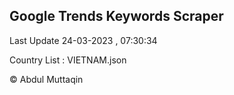 

## Google Trends Keywords Scraper 
 
Last Update 24-03-2023 , 07:30:34

Country List :
VIETNAM.json



© Abdul Muttaqin 
